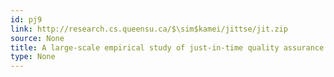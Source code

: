 ```yaml
---
id: pj9
link: http://research.cs.queensu.ca/$\sim$kamei/jittse/jit.zip
source: None
title: A large-scale empirical study of just-in-time quality assurance
type: None
---
```

